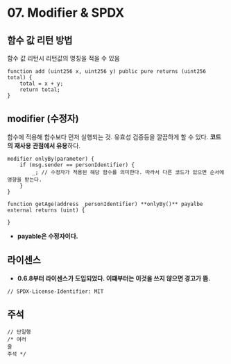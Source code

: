 # 07. Modifier & SPDX

## 함수 값 리턴 방법

함수 값 리턴시 리턴값의 명칭을 적을 수 있음

```
function add (uint256 x, uint256 y) public pure returns (uint256 total) {
    total = x + y;
    return total;
}
```

## modifier (수정자)

함수에 적용해 함수보다 먼저 실행되는 것. 유효성 검증등을 깔끔하게 할 수 있다. **코드의 재사용 관점에서 유용**하다.

```
modifier onlyBy(parameter) {
    if (msg.sender == personIdentifier) {
        _; // 수정자가 적용된 해당 함수를 의미한다. 따라서 다른 코드가 있으면 순서에 영향을 받는다.
    }
}
```

```
function getAge(address _personIdentifier) **onlyBy()** payalbe external returns (uint) {

}
```

- **payable은 수정자이다.**

## 라이센스

- **0.6.8부터 라이센스가 도입되었다. 이떄부터는 이것을 쓰지 않으면 경고가 뜸.**

```
// SPDX-License-Identifier: MIT

```

## 주석

```
// 단일행
/* 여러
줄
주석 */
```
